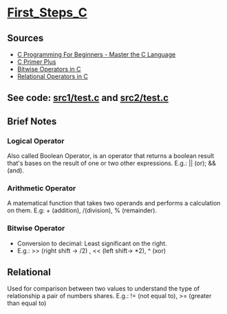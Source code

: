 # [First_Steps_C](https://github.com/asofcs/First_Steps_C/tree/main)
## Sources
- [C Programming For Beginners - Master the C Language](https://www.udemy.com/course/c-programming-for-beginners-/)
- [C Primer Plus](https://www.oreilly.com/library/view/c-primer-plus/9780133432398/)
- [Bitwise Operators in C](https://www.geeksforgeeks.org/bitwise-operators-in-c-cpp/)
- [Relational Operators in C](https://www.geeksforgeeks.org/relational-operators-in-c/)
## See code: [src1/test.c](https://github.com/asofcs/First_Steps_C/blob/b3-operators/src1/test.c) and [src2/test.c](https://github.com/asofcs/First_Steps_C/blob/b3-operators/src2/test.c)
## Brief Notes
### Logical Operator
Also called Boolean Operator, is an operator that returns a boolean result that's bases on the result of one or two other expressions. E.g.: || (or); && (and).
### Arithmetic Operator
A matematical function that takes two operands and performs a calculation on them. E.g: + (addition), /(division), % (remainder).
### Bitwise Operator
- Conversion to decimal: Least significant on the right.
- E.g.: >> (right shift -> /2) , << (left shift-> *2), ^ (xor)

## Relational 
Used for comparison between two values to understand the type of relationship a pair of numbers shares. E.g.: != (not equal to), >= (greater than equal to)
